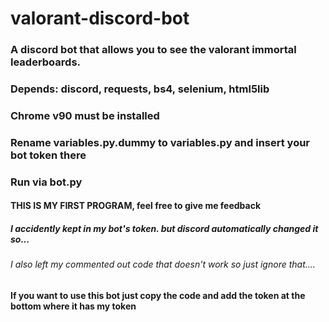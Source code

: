 # valorant-discord-bot
### A discord bot that allows you to see the valorant immortal leaderboards.
### Depends: discord, requests, bs4, selenium, html5lib
### Chrome v90 must be installed

### Rename variables.py.dummy to variables.py and insert your bot token there
### Run via bot.py

#### THIS IS MY FIRST PROGRAM, feel free to give me feedback
##### I accidently kept in my bot's token. but discord automatically changed it so...
###### I also left my commented out code that doesn't work so just ignore that....

#### If you want to use this bot just copy the code and add the token at the bottom where it has my token